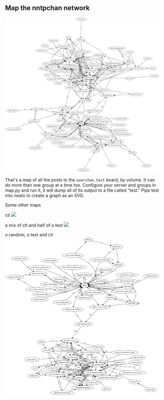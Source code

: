 ## Map the nntpchan network

![](test.png)

That's a map of all the posts to the `overchan.test` board, by volume. It can do more than one group at a time too. Configure your server and groups in map.py and run it, it will dump all of its output to a file called "test." Pipe test into neato to create a graph as an SVG.

Some other maps

ctl
![](https://i.imgur.com/WB7z0an.png)

a mix of ctl and half of o.test
![](https://i.imgur.com/TKPQflW.png)

o.random, o.test and ctl
![](overchan_random_test_ctl.png)
